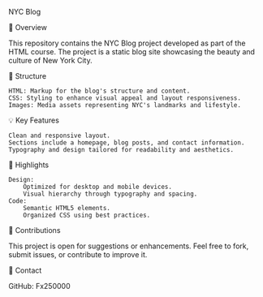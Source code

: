 NYC Blog

📝 Overview

This repository contains the NYC Blog project developed as part of the HTML course. The project is a static blog site showcasing the beauty and culture of New York City.

📂 Structure

    HTML: Markup for the blog's structure and content.
    CSS: Styling to enhance visual appeal and layout responsiveness.
    Images: Media assets representing NYC's landmarks and lifestyle.

💡 Key Features

    Clean and responsive layout.
    Sections include a homepage, blog posts, and contact information.
    Typography and design tailored for readability and aesthetics.

🚀 Highlights

    Design:
        Optimized for desktop and mobile devices.
        Visual hierarchy through typography and spacing.
    Code:
        Semantic HTML5 elements.
        Organized CSS using best practices.

🤝 Contributions

This project is open for suggestions or enhancements. Feel free to fork, submit issues, or contribute to improve it.

🔗 Contact

GitHub: Fx250000